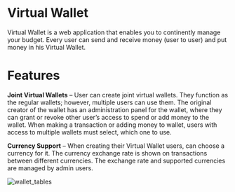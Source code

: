 # Virtual Wallet
Virtual Wallet is a web application that enables you to continently manage your budget. Every user can send and receive money (user to user) and put money in his Virtual Wallet.

# Features
**Joint Virtual Wallets** – User can create joint virtual wallets. They function as the regular wallets; however, multiple users can use them. The original creator of the wallet has an administration panel for the wallet, where they can grant or revoke other user’s access to spend or add money to the wallet. When making a transaction or adding money to wallet, users with access to multiple wallets must select, which one to use.

**Currency Support** – When creating their Virtual Wallet users, can choose a currency for it. The currency exchange rate is shown on transactions between different currencies. The exchange rate and supported currencies are managed by admin users.

![wallet_tables](https://github.com/dimitrov88/Virtual-wallet---Postgres/assets/138460052/e19ed7e0-e3a5-4961-bec8-8a2afd9268e5)

